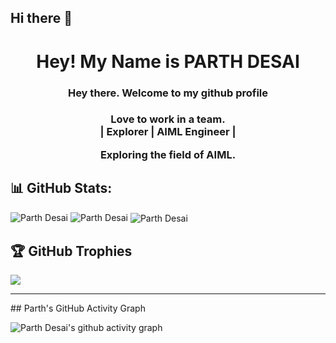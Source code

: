 ## Hi there 👋

<h1 align = "center"> Hey! My Name is PARTH DESAI </h1>
<h3 align = "center"> Hey there. Welcome to my github profile</h3>
<h3 align = "center">Love to work in a team.<br> | Explorer | AIML Engineer |</br>
<p>Exploring the field of AIML.</p>

## 📊 GitHub Stats:
<img src="https://github-readme-stats.vercel.app/api/top-langs?username=ParthTechie&show_icons=true&locale=en&layout=compact&title_color=7A7ADB&icon_color=2234AE&text_color=D3D3D3&bg_color=0,000000,130F40" alt="Parth Desai"/>
<img src="https://github-readme-stats.vercel.app/api?username=ParthTechie&include_all_commits=true&count_private=true&show_icons=true&line_height=20&title_color=7A7ADB&icon_color=2234AE&text_color=D3D3D3&bg_color=0,000000,130F40" alt="Parth Desai" />
<img align="center" src="https://github-readme-streak-stats.herokuapp.com/?user=ParthTechie&theme=dark" alt="Parth Desai" /></p>

## 🏆 GitHub Trophies
![](https://github-profile-trophy.vercel.app/?username=ParthTechie&theme=radical&no-frame=true&no-bg=false&column=-1)
<hr>
## Parth's GitHub Activity Graph

![Parth Desai's github activity graph](https://github-readme-activity-graph.vercel.app/graph?username=ParthTechie&bg_color=000000&color=ffffff&line=c800ff&point=ffffff&area=true&hide_border=true)

<!--
**ParthTechie/ParthTechie** is a ✨ _special_ ✨ repository because its `README.md` (this file) appears on your GitHub profile.

Here are some ideas to get you started:

- 🔭 I’m currently working on ...
- 🌱 I’m currently learning ...
- 👯 I’m looking to collaborate on ...
- 🤔 I’m looking for help with ...
- 💬 Ask me about ...
- 📫 How to reach me: ...
- 😄 Pronouns: ...
- ⚡ Fun fact: ...
-->

